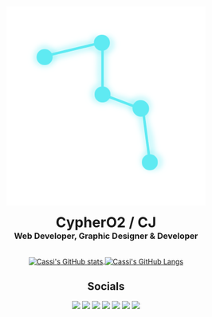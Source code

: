 <p align="center">
  <img src=Test(1).png alt="Logo Image"/>
</p>
<h1 align="center" style="margin: 0 auto 0 auto;">CypherO2 / CJ</h1>
<h3 align="center" style="margin: 0 auto 0 auto;">Web Developer, Graphic Designer & Developer</h3>
<br/>
<p align="center">
<a href="https://github.com/CypherO2">
  <img height=200 align="center" src="https://github-readme-stats.vercel.app/api?username=CypherO2&show_icons=true&card_width=200&text_color=ffffff&icon_color=00ffff&bg_color=1c1917&title_color=00ffff" alt="Cassi's GitHub stats"/>
</a>
<a href="https://github.com/CypherO2">
  <img height=200 align="center" src="https://github-readme-stats.vercel.app/api/top-langs?username=CypherO2&layout=compact&langs_count=8&card_width=100&text_color=ffffff&bg_color=1c1917&title_color=00ffff" alt="Cassi's GitHub Langs" />
</a>
</p>

<h2 align="center">Socials</h2>
<p align="center">
  <a href="https://bsky.app/profile/cassi06.bsky.social"><img src="https://img.shields.io/badge/@cassi06.bsky.social-%230077B5.svg?style=for-the-badge&logo=bluesky&logoColor=white"></a>
  <a href="https://www.youtube.com/@Nox-Noctiflora"><img src="https://img.shields.io/badge/Nox Noctiflora-%23FF0000.svg?style=for-the-badge&logo=youtube&logoColor=white"></a>
  <a href="https://www.twitch.tv/cassiopeialive"><img src="https://img.shields.io/badge/CassiopeiaLive-%239146FF.svg?style=for-the-badge&logo=twitch&logoColor=white"></a>
  <a href="https://discord.gg/8QwyeAhPvv"><img src="https://img.shields.io/badge/.cassi06-%235865F2.svg?style=for-the-badge&logo=discord&logoColor=white"></a>
  <a href="https://open.spotify.com/playlist/0iNvNykIuIrll90ITP0Sel?si=24e6ed7a376740e3"><img src="https://img.shields.io/badge/Cas-%231ED760.svg?style=for-the-badge&logo=spotify&logoColor=white"></a>
  <a href="https://www.github.com/CypherO2"><img src="https://img.shields.io/badge/CypherO2-%23222730.svg?style=for-the-badge&logo=github&logoColor=white"></a>
  <a href="https://https://www.linkedin.com/in/cjpresley/"><img src="https://img.shields.io/badge/Charles Presley-%230077B5.svg?style=for-the-badge&logo=linkedin&logoColor=white"></a>

</p>
